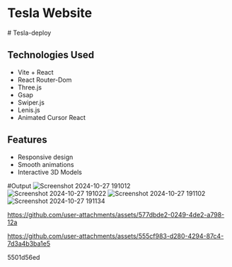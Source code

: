 # Tesla Website

#   T e s l a - d e p l o y 

## Technologies Used

- Vite + React
-  React Router-Dom
- Three.js
- Gsap
- Swiper.js
- Lenis.js
- Animated Cursor React

## Features
- Responsive design
- Smooth animations
- Interactive 3D Models


#Output
![Screenshot 2024-10-27 191012](https://github.com/user-attachments/assets/b53d1d81-1283-481a-8508-2516ac9e5e48)
![Screenshot 2024-10-27 191022](https://github.com/user-attachments/assets/9d62e211-311c-4c4b-ae6d-4ed15a843f46)
![Screenshot 2024-10-27 191102](https://github.com/user-attachments/assets/8634cef3-a2db-4465-a18a-f3a2cad055f0)
![Screenshot 2024-10-27 191134](https://github.com/user-attachments/assets/f41e2a24-a023-4ffe-bd82-37766dff9e4c)


https://github.com/user-attachments/assets/577dbde2-0249-4de2-a798-12a

https://github.com/user-attachments/assets/555cf983-d280-4294-87c4-7d3a4b3ba1e5

5501d56ed

